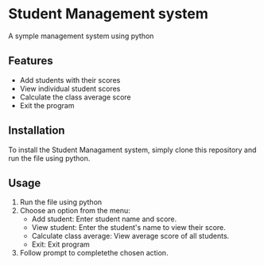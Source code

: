 # Student Management system

A symple management system using python

## Features

* Add students with their scores
* View individual student scores
* Calculate the class average score
* Exit the program

## Installation 
To install the Student Managament system, simply clone this repository and run the file using python.

## Usage

1. Run the file using python
2. Choose an option from the menu:
    * Add student: Enter student name and score.
    * View student: Enter the student's name to view their score.
    * Calculate class average: View average score of all students.
    * Exit: Exit program
3. Follow prompt to completethe chosen action.